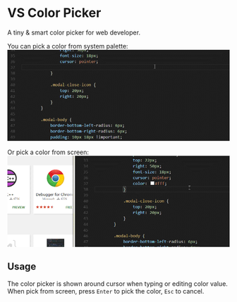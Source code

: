 # VS Color Picker
A tiny & smart color picker for web developer. 

You can pick a color from system palette: 
![usage_palette](readme_img/usage_palette.gif)

Or pick a color from screen:
![usage_sampler](readme_img/usage_sampler.gif)

## Usage
The color picker is shown around cursor when typing or editing color value.
When pick from screen, press `Enter` to pick the color, `Esc` to cancel.